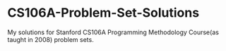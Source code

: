 # CS106A-Problem-Set-Solutions
My solutions for Stanford CS106A Programming Methodology Course(as taught in 2008) problem sets.
